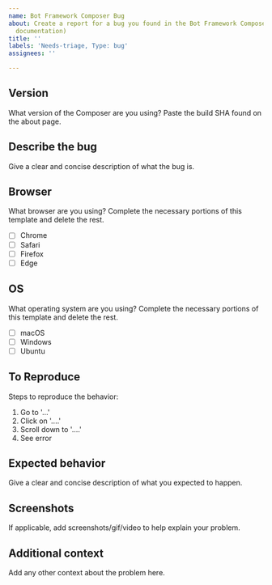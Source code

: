 ```yaml
---
name: Bot Framework Composer Bug
about: Create a report for a bug you found in the Bot Framework Composer (including
  documentation)
title: ''
labels: 'Needs-triage, Type: bug'
assignees: ''

---
```


## Version
What version of the Composer are you using? Paste the build SHA found on the about page.

## Describe the bug
Give a clear and concise description of what the bug is.

## Browser
What browser are you using?
Complete the necessary portions of this template and delete the rest.

- [ ] Chrome
- [ ] Safari
- [ ] Firefox
- [ ] Edge

## OS 
What operating system are you using?
Complete the necessary portions of this template and delete the rest.

- [ ] macOS
- [ ] Windows
- [ ] Ubuntu

## To Reproduce
Steps to reproduce the behavior:
1. Go to '...'
2. Click on '....'
3. Scroll down to '....'
4. See error

## Expected behavior
Give a clear and concise description of what you expected to happen.

## Screenshots
If applicable, add screenshots/gif/video to help explain your problem.

## Additional context
Add any other context about the problem here.
